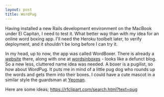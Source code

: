 ```yaml
---
layout: post
title: WordPug
---
```


Having installed a new Rails development environment on the MacBook under El Capitan, I need to test it. What better way than with my idea for an online word boxing app. I'll need the Heroku toolbelt later, to verify deployment, and it shouldn't be long before I can try it.

In my head, up to now, the app was called WordBoxer. There is already a [website](http://wordboxer.com) there, along with one at [wordsinboxes](http://www.wordsinboxes.com) - looks like a defunct blog. So a new less, cluttered name idea was needed. A boxer is a pugilist, so how about WordPug. It puts me in mind of a little pug dog who rounds up the words and gets them into their boxes. I could have a cute mascot in a similar style the guardsman at [Yeoman](http://yeoman.io).

Here are some ideas; https://rfclipart.com/search.html?text=pug
